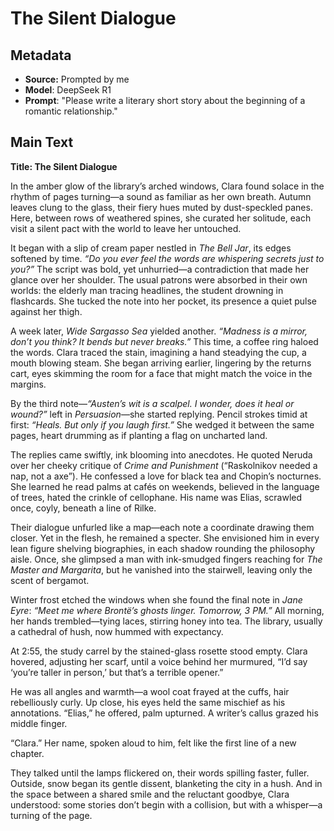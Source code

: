 # The Silent Dialogue

## Metadata

- **Source:** Prompted by me
- **Model**: DeepSeek R1
- **Prompt**: "Please write a literary short story about the beginning of a romantic relationship."

## Main Text

**Title: The Silent Dialogue**

In the amber glow of the library’s arched windows, Clara found solace in the rhythm of pages turning—a sound as familiar as her own breath. Autumn leaves clung to the glass, their fiery hues muted by dust-speckled panes. Here, between rows of weathered spines, she curated her solitude, each visit a silent pact with the world to leave her untouched.

It began with a slip of cream paper nestled in *The Bell Jar*, its edges softened by time. *“Do you ever feel the words are whispering secrets just to you?”* The script was bold, yet unhurried—a contradiction that made her glance over her shoulder. The usual patrons were absorbed in their own worlds: the elderly man tracing headlines, the student drowning in flashcards. She tucked the note into her pocket, its presence a quiet pulse against her thigh.

A week later, *Wide Sargasso Sea* yielded another. *“Madness is a mirror, don’t you think? It bends but never breaks.”* This time, a coffee ring haloed the words. Clara traced the stain, imagining a hand steadying the cup, a mouth blowing steam. She began arriving earlier, lingering by the returns cart, eyes skimming the room for a face that might match the voice in the margins.

By the third note—*“Austen’s wit is a scalpel. I wonder, does it heal or wound?”* left in *Persuasion*—she started replying. Pencil strokes timid at first: *“Heals. But only if you laugh first.”* She wedged it between the same pages, heart drumming as if planting a flag on uncharted land.

The replies came swiftly, ink blooming into anecdotes. He quoted Neruda over her cheeky critique of *Crime and Punishment* (“Raskolnikov needed a nap, not a axe”). He confessed a love for black tea and Chopin’s nocturnes. She learned he read palms at cafés on weekends, believed in the language of trees, hated the crinkle of cellophane. His name was Elias, scrawled once, coyly, beneath a line of Rilke.

Their dialogue unfurled like a map—each note a coordinate drawing them closer. Yet in the flesh, he remained a specter. She envisioned him in every lean figure shelving biographies, in each shadow rounding the philosophy aisle. Once, she glimpsed a man with ink-smudged fingers reaching for *The Master and Margarita*, but he vanished into the stairwell, leaving only the scent of bergamot.

Winter frost etched the windows when she found the final note in *Jane Eyre*: *“Meet me where Brontë’s ghosts linger. Tomorrow, 3 PM.”* All morning, her hands trembled—tying laces, stirring honey into tea. The library, usually a cathedral of hush, now hummed with expectancy.

At 2:55, the study carrel by the stained-glass rosette stood empty. Clara hovered, adjusting her scarf, until a voice behind her murmured, “I’d say ‘you’re taller in person,’ but that’s a terrible opener.”

He was all angles and warmth—a wool coat frayed at the cuffs, hair rebelliously curly. Up close, his eyes held the same mischief as his annotations. “Elias,” he offered, palm upturned. A writer’s callus grazed his middle finger.

“Clara.” Her name, spoken aloud to him, felt like the first line of a new chapter.

They talked until the lamps flickered on, their words spilling faster, fuller. Outside, snow began its gentle dissent, blanketing the city in a hush. And in the space between a shared smile and the reluctant goodbye, Clara understood: some stories don’t begin with a collision, but with a whisper—a turning of the page.